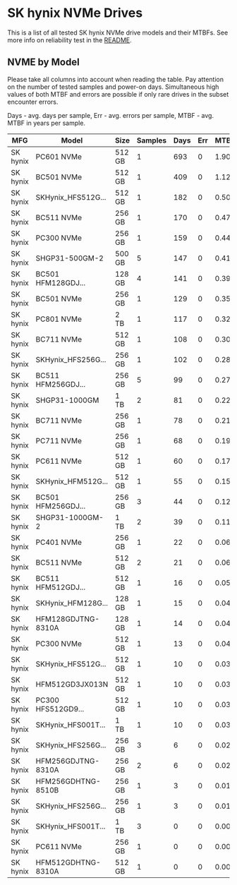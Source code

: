 SK hynix NVMe Drives
====================

This is a list of all tested SK hynix NVMe drive models and their MTBFs. See more
info on reliability test in the [README](https://github.com/bsdhw/SMART).

NVME by Model
------------

Please take all columns into account when reading the table. Pay attention on the
number of tested samples and power-on days. Simultaneous high values of both MTBF
and errors are possible if only rare drives in the subset encounter errors.

Days - avg. days per sample,
Err  - avg. errors per sample,
MTBF - avg. MTBF in years per sample.

| MFG       | Model              | Size   | Samples | Days  | Err   | MTBF |
|-----------|--------------------|--------|---------|-------|-------|------|
| SK hynix  | PC601 NVMe         | 512 GB | 1       | 693   | 0     | 1.90   |
| SK hynix  | BC501 NVMe         | 512 GB | 1       | 409   | 0     | 1.12   |
| SK hynix  | SKHynix_HFS512G... | 512 GB | 1       | 182   | 0     | 0.50   |
| SK hynix  | BC511 NVMe         | 256 GB | 1       | 170   | 0     | 0.47   |
| SK hynix  | PC300 NVMe         | 256 GB | 1       | 159   | 0     | 0.44   |
| SK hynix  | SHGP31-500GM-2     | 500 GB | 5       | 147   | 0     | 0.41   |
| SK hynix  | BC501 HFM128GDJ... | 128 GB | 4       | 141   | 0     | 0.39   |
| SK hynix  | BC501 NVMe         | 256 GB | 1       | 129   | 0     | 0.35   |
| SK hynix  | PC801 NVMe         | 2 TB   | 1       | 117   | 0     | 0.32   |
| SK hynix  | BC711 NVMe         | 512 GB | 1       | 108   | 0     | 0.30   |
| SK hynix  | SKHynix_HFS256G... | 256 GB | 1       | 102   | 0     | 0.28   |
| SK hynix  | BC511 HFM256GDJ... | 256 GB | 5       | 99    | 0     | 0.27   |
| SK hynix  | SHGP31-1000GM      | 1 TB   | 2       | 81    | 0     | 0.22   |
| SK hynix  | BC711 NVMe         | 256 GB | 1       | 78    | 0     | 0.21   |
| SK hynix  | PC711 NVMe         | 256 GB | 1       | 68    | 0     | 0.19   |
| SK hynix  | PC611 NVMe         | 512 GB | 1       | 60    | 0     | 0.17   |
| SK hynix  | SKHynix_HFM512G... | 512 GB | 1       | 55    | 0     | 0.15   |
| SK hynix  | BC501 HFM256GDJ... | 256 GB | 3       | 44    | 0     | 0.12   |
| SK hynix  | SHGP31-1000GM-2    | 1 TB   | 2       | 39    | 0     | 0.11   |
| SK hynix  | PC401 NVMe         | 256 GB | 1       | 22    | 0     | 0.06   |
| SK hynix  | BC511 NVMe         | 512 GB | 2       | 21    | 0     | 0.06   |
| SK hynix  | BC511 HFM512GDJ... | 512 GB | 1       | 16    | 0     | 0.05   |
| SK hynix  | SKHynix_HFM128G... | 128 GB | 1       | 15    | 0     | 0.04   |
| SK hynix  | HFM128GDJTNG-8310A | 128 GB | 1       | 14    | 0     | 0.04   |
| SK hynix  | PC300 NVMe         | 512 GB | 1       | 13    | 0     | 0.04   |
| SK hynix  | SKHynix_HFS512G... | 512 GB | 1       | 10    | 0     | 0.03   |
| SK hynix  | HFM512GD3JX013N    | 512 GB | 1       | 10    | 0     | 0.03   |
| SK hynix  | PC300 HFS512GD9... | 512 GB | 1       | 10    | 0     | 0.03   |
| SK hynix  | SKHynix_HFS001T... | 1 TB   | 1       | 10    | 0     | 0.03   |
| SK hynix  | SKHynix_HFS256G... | 256 GB | 3       | 6     | 0     | 0.02   |
| SK hynix  | HFM256GDJTNG-8310A | 256 GB | 2       | 6     | 0     | 0.02   |
| SK hynix  | HFM256GDHTNG-8510B | 256 GB | 1       | 3     | 0     | 0.01   |
| SK hynix  | SKHynix_HFS256G... | 256 GB | 1       | 3     | 0     | 0.01   |
| SK hynix  | SKHynix_HFS001T... | 1 TB   | 3       | 0     | 0     | 0.00   |
| SK hynix  | PC611 NVMe         | 256 GB | 1       | 0     | 0     | 0.00   |
| SK hynix  | HFM512GDHTNG-8310A | 512 GB | 1       | 0     | 0     | 0.00   |

